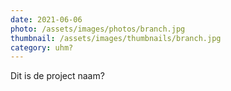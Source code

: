 ```yaml
---
date: 2021-06-06
photo: /assets/images/photos/branch.jpg
thumbnail: /assets/images/thumbnails/branch.jpg
category: uhm?
---
```

Dit is de project naam?